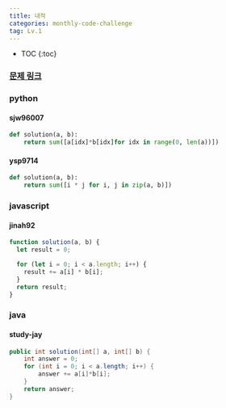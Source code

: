 ```yaml
---
title: 내적
categories: monthly-code-challenge
tag: Lv.1
---
```


- TOC
  {:toc}

### [문제 링크](https://programmers.co.kr/learn/courses/30/lessons/70128)

### python

#### sjw96007

```python
def solution(a, b):
    return sum([a[idx]*b[idx]for idx in range(0, len(a))])
```

#### ysp9714

```python
def solution(a, b):
    return sum([i * j for i, j in zip(a, b)])

```

### javascript

#### jinah92

```javascript
function solution(a, b) {
  let result = 0;

  for (let i = 0; i < a.length; i++) {
    result += a[i] * b[i];
  }
  return result;
}
```

### java

#### study-jay

```java
public int solution(int[] a, int[] b) {
    int answer = 0;
    for (int i = 0; i < a.length; i++) {
        answer += a[i]*b[i];
    }
    return answer;
}
```
